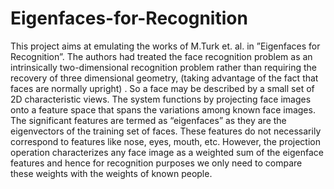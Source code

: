 # Eigenfaces-for-Recognition
This project aims at emulating the works of M.Turk et. al. in ”Eigenfaces for Recognition”. The authors had treated the face recognition problem as an intrinsically two-dimensional recognition problem rather than requiring the recovery of three dimensional geometry, (taking advantage of the fact that faces are normally upright) . So a face may be described by a small set of 2D characteristic views. The system functions by projecting face images onto a feature space that spans the variations among known face images. The significant features are termed as “eigenfaces” as they are the eigenvectors of the training set of faces. These features do not necessarily correspond to features like nose, eyes, mouth, etc. However, the projection operation characterizes any face image as a weighted sum of the eigenface features and hence for recognition purposes we only need to compare these weights with the weights of known people.
